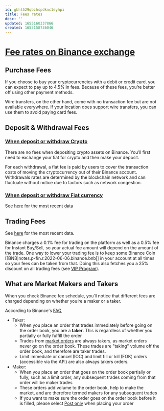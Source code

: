 ```yaml
---
id: gbhl529qbzhspdknc1eyhpi
title: Fees rates
desc: ''
updated: 1655160337866
created: 1655158736046
---
```

# [Fee rates on Binance exchange](https://www.binance.com/en/fee/schedule)

## Purchase Fees

If you choose to buy your cryptocurrencies with a debit or credit card, you can expect to pay up to 4.5% in fees. Because of these fees, you’re better off using other payment methods.

Wire transfers, on the other hand, come with no transaction fee but are not available everywhere. If your location does support wire transfers, you can use them to avoid paying card fees.

## Deposit & Withdrawal Fees

### [When deposit or withdraw Crypto](https://www.binance.com/en/fee/cryptoFee)

There are no fees when depositing crypto assets on Binance. You’ll first need to exchange your fiat for crypto and then make your deposit.

For each withdrawal, a flat fee is paid by users to cover the transaction costs of moving the cryptocurrency out of their Binance account. Withdrawals rates are determined by the blockchain network and can fluctuate without notice due to factors such as network congestion.

### [When deposit or withdraw Fiat currency](https://www.binance.com/en/fee/fiatFee)

See [here](https://www.binance.com/en/fee/fiatFee) for the most recent data

## Trading Fees

See [here](https://www.binance.com/en/fee/trading) for the most recent data.

Binance charges a 0.1% fee for trading on the platform as well as a 0.5% fee for Instant Buy/Sell, so your actual fee amount will depend on the amount of the trade. One way to lower your trading fee is to keep some Binance Coin [[BNB|notes.p-fin.r.2022-06-06.binance.bnb]] in your account at all times so your fees can be taken from that. Doing this also fetches you a 25% discount on all trading fees (see [VIP Program](https://www.binance.com/en/fee/vip)).

## What are Market Makers and Takers

When you check Binance fee schedule, you’ll notice that different fees are charged depending on whether you’re a maker or a taker.

According to Binance's [FAQ](https://www.binance.com/en/support/faq/360007720071),
- Taker:
    - When you place an order that trades immediately before going on the order book, you are a **taker**. This is regardless of whether you partially or fully fulfill the order
    - Trades from [market orders](https://www.binance.com/en/support/faq/12cba755d6334ad98ced0b66ddde66ec) are always takers, as market orders never go on the order book. These trades are "taking" volume off the order book, and therefore are taker trades.
    - Limit immediate or cancel (IOC) and limit fill or kill (FOK) orders (accessible via the API) are also always takers orders.
- Maker:
    - When you place an order that goes on the order book partially or fully, such as a limit order, any subsequent trades coming from that order will be maker trades
    - These orders add volume to the order book, help to make the market, and are therefore termed makers for any subsequent trades
    - If you want to make sure the order goes on the order book before it is filled, please select [Post only](https://www.binance.com/en/support/faq/5d3fa5e5709f47e0b5f186b350da1655) when placing your order
